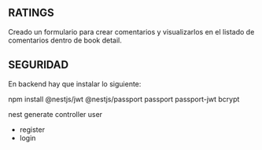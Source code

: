 


## RATINGS

Creado un formulario para crear comentarios y visualizarlos en el listado 
de comentarios dentro de book detail.


## SEGURIDAD

En backend hay que instalar lo siguiente:

npm install @nestjs/jwt @nestjs/passport passport passport-jwt bcrypt

nest generate controller user

* register
* login